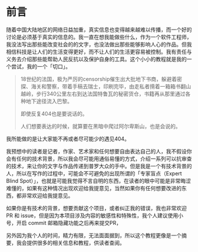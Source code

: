 # 前言

随着中国大陆地区的网络日益加重，真实信息也变得越来越难以传播，而一个好的讨论是必须基于真实的信息的。我一直在想我能做些什么，作为一个软件工程师，我没法写出那些能改变社会的的文字，也没法做出那些能够影响人心的作品。但我相信科技是让人们的生活变得更好，而不让人们的生活更容易被控制。我有责任与义务去介绍那些能帮助人民反抗以及保护自身的工具。这个小小的教程就是我的一个尝试，我的一个「切口」。

> 18世纪的法国，极为严厉的censorship催生出大批地下书商，躲避着密探、海关和警察，带着手稿去瑞士，印刷完毕，由走私者揹着一箱箱书翻山越岭，步行340公里左右到达法国特鲁瓦的秘密货仓，书籍再从那里通过各种地下途径流入巴黎。
>
> 即使反复404也是要说话的。
>
> 人们想要表达的时候，就算要在黑暗中爬过阿尔卑斯山，也是会说的。

我所能做的是让大家能不再或者尽可能少的遇见404。

我预想中的读者是记者，作家、艺术家和任何想要自由表达自己的人，我不假设你会有任何的技术背景，所以我会尽可能用通俗易懂的方式，介绍一系列可以抗审查的技术，来让你的文字与作品传递到普罗大众的手中。但是我是一个有技术背景的人，所以在写作的过程中，可能会不可避免的出现所谓的「专家盲点（Expert Blind Spot）」，也就是可能我觉得不言自明的东西，在读者的眼中可能是非常晦涩难懂的，如果有这种情况出现欢迎给我提意见，当然如果你有任何想要改进的东西，都非常欢迎给我提意见。

如果你是有技术的背景，想要贡献这个项目，或者纠正我的错误，我也非常欢迎 PR 和 issue，但是因为本项目涉及内容的敏感性和特殊性，我个人建议使用小号，开启 commit 邮箱隐藏功能之后再来提交PR，

另外因为我个人的时间，精力有限，无法面面据到，所以这个教程更像是一个摘要，我会提供很多的相关信息和教程，供读者查阅。